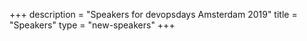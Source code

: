 +++
description = "Speakers for devopsdays Amsterdam 2019"
title = "Speakers"
type = "new-speakers"
+++
